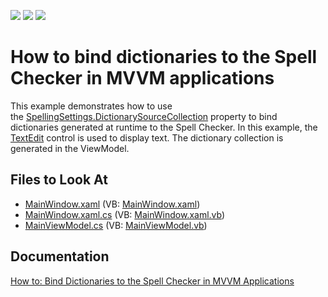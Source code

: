 <!-- default badges list -->
![](https://img.shields.io/endpoint?url=https://codecentral.devexpress.com/api/v1/VersionRange/128608133/21.1.5%2B)
[![](https://img.shields.io/badge/Open_in_DevExpress_Support_Center-FF7200?style=flat-square&logo=DevExpress&logoColor=white)](https://supportcenter.devexpress.com/ticket/details/T604129)
[![](https://img.shields.io/badge/📖_How_to_use_DevExpress_Examples-e9f6fc?style=flat-square)](https://docs.devexpress.com/GeneralInformation/403183)
<!-- default badges end -->
# How to bind dictionaries to the Spell Checker in MVVM applications

This example demonstrates how to use the [SpellingSettings.DictionarySourceCollection](https://docs.devexpress.com/WPF/DevExpress.Xpf.SpellChecker.SpellingSettings.DictionarySourceCollection) property to bind dictionaries generated at runtime to the Spell Checker. In this example, the [TextEdit](https://docs.devexpress.com/WPF/DevExpress.Xpf.Editors.TextEdit) control is used to display text. The dictionary collection is generated in the ViewModel.

<!-- default file list -->
## Files to Look At

- [MainWindow.xaml](./CS/DXSpellCheckerBindingDictionaries/MainWindow.xaml) (VB: [MainWindow.xaml](./VB/DXSpellCheckerBindingDictionaries/MainWindow.xaml))
- [MainWindow.xaml.cs](./CS/DXSpellCheckerBindingDictionaries/MainWindow.xaml.cs) (VB: [MainWindow.xaml.vb](./VB/DXSpellCheckerBindingDictionaries/MainWindow.xaml.vb))
- [MainViewModel.cs](./CS/DXSpellCheckerBindingDictionaries/ViewModel/MainViewModel.cs) (VB: [MainViewModel.vb](./VB/DXSpellCheckerBindingDictionaries/ViewModel/MainViewModel.vb))

<!-- default file list end -->

## Documentation

[How to: Bind Dictionaries to the Spell Checker in MVVM Applications](https://docs.devexpress.com/WPF/119533/controls-and-libraries/spell-checker/examples/how-to-bind-dictionaries-to-the-spell-checker-in-mvvm-applications)
